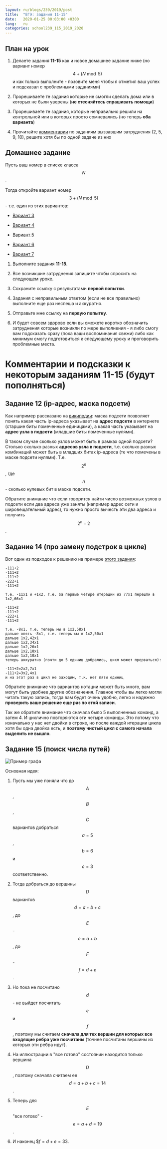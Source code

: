 ```yaml
---
layout: ru/blogs/239/2019/post
title:  "ЕГЭ: задания 11-15"
date:   2020-01-25 00:03:00 +0300
lang:   ru
categories: school239_115_2019_2020
---
```


План на урок
-----

1) Делаете задания **11-15** как и новое домашнее задание ниже (но вариант номер $$4 + (N \bmod 5)$$ и как только выполните - позовите меня чтобы я отметил ваш успех и подсказал с проблемными заданиями)

2) Прорешиваете те задания которые не смогли сделать дома или в которых не были уверены (**не стесняйтесь спрашивать помощи**)

3) Прорешиваете те задания, которые неправильно решили на контрольной или в которых просто сомневались (но теперь **оба варианта**)

4) Прочитайте [комментарии](/blogs/239/2019/school239_115_2019_2020/2020/01/09/ege-first10.html) по заданиям вызвавшим затруднения (2, 5, 9, 10), решите хотя бы по одной задаче из них  

Домашнее задание
-----

Пусть ваш номер в списке класса $$N$$.

Тогда откройте вариант номер $$3 + (N \bmod 5)$$ - т.е. один из этих вариантов:

 - [Вариант 3](https://yandex.ru/tutor/subject/variant/?subject_id=6&variant_id=240)
 
 - [Вариант 4](https://yandex.ru/tutor/subject/variant/?subject_id=6&variant_id=241)
 
 - [Вариант 5](https://yandex.ru/tutor/subject/variant/?subject_id=6&variant_id=242)
 
 - [Вариант 6](https://yandex.ru/tutor/subject/variant/?subject_id=6&variant_id=243)
 
 - [Вариант 7](https://yandex.ru/tutor/subject/variant/?subject_id=6&variant_id=353)

1) Выполните задания **11-15**.

2) Все возникшие затруднения запишите чтобы спросить на следующем уроке.

3) Сохраните ссылку с результатами **первой попытки**.

4) Задания с неправильным ответом (если не все правильно) выполните еще раз неспеша и аккуратно.

5) Отправьте мне ссылку на **первую попытку**.
 
6) И будет совсем здорово если вы сможете коротко обозначить затруднения которые возникли по мере выполнения - я либо смогу вам подсказать сразу (пока ваши воспоминания свежи) либо как минимум смогу подготовиться к следующему уроку и проговорить проблемные места.

Комментарии и подсказки к некоторым заданиям 11-15 (будут пополняться)
=====

Задание 12 (ip-адрес, маска подсети)
-----

Как например рассказано на [википедии](https://ru.wikipedia.org/wiki/%D0%9C%D0%B0%D1%81%D0%BA%D0%B0_%D0%BF%D0%BE%D0%B4%D1%81%D0%B5%D1%82%D0%B8):
маска подсети позволяет понять какая часть ip-адреса указывает на **адрес подсети** в интернете (старшие биты помеченные единицами),
а какая часть указывает на **адрес узла в подсети** (младшие биты помеченные нулями).

В таком случае сколько узлов может быть в рамках одной подсети? Столько сколько разных **адресов узла в подсети**, т.е. сколько разных комбинаций может быть
в младших битах ip-адреса (те что помечены в маске подсети нулями). Т.е. $$2^n$$, где $$n$$ - сколько нулевых бит в маске подсети.

Обратите внимание что если говорится найти число возможных узлов в подсети если два адреса уже заняты (например адрес сети и шировещательный адрес), то нужно просто вычесть эти два адреса и получить $$2^n-2$$. 

Задание 14 (про замену подстрок в цикле)
-----

Вот один из подходов к решению на примере [этого задания](https://yandex.ru/tutor/subject/problem/?problem_id=T4825):

```
-111+2
-111+2
-111+2
-222+1
-111+2

т.е. -11х1 и +1х2, т.е. за первые четыре итерации из 77х1 перешли в 1х2,66х1

-111+2
-111+2
-222+1
-111+2

т.е. -8х1, т.е. теперь мы в 1х2,58х1
дальше опять -8х1, т.е. теперь мы в 1х2,50х1
дальше 1х2,42х1
дальше 1х2,34х1
дальше 1х2,26х1
дальше 1х2,18х1
дальше 1х2,10х1
теперь аккуратно (почти до 5 единиц добрались, цикл может прерваться):

-111+2=2x2,7x1
-111+2=3x2,4x1
и на этот раз в цикл не заходим, т.к. нет пяти единиц
```

Обратите внимание что вариантов нотации может быть много, вам могут быть удобнее другие обозначения. Главное чтобы вы легко могли читать такую запись, тогда вам будет очень удобно, легко и надежно **проверить ваше решение еще раз по этой записи**.

Так же обратите внимание что сначала было 5 выполненных команд, а затем 4. И циклично повторяются эти четыре команды. Это потому что изначально у нас нет двойки в строке, но после каждой итерации цикла хотя бы одна двойка есть, и **поэтому чистый цикл с самого начала выделить не вышло**.

Задание 15 (поиск числа путей)
-----

![Пример графа](/static/2020/01/graph.png)

Основная идея:

1) Пусть мы уже поняли что до $$A$$, $$B$$, $$C$$ вариантов добраться $$a=5$$, $$b=6$$ и $$c=3$$ соответственно.

2) Тогда добраться до вершины $$D$$ вариантов $$d=a+b+c$$, до $$E$$ - $$e=a+b$$, до $$F$$ - $$f=d+e$$.

3) Но пока не посчитано $$d$$ - не выйдет посчитать $$e$$ и $$f$$, поэтому мы считаем **сначала для тех вершин для которых все входящие ребра уже посчитаны** (точнее посчитаны вершины из которых эти ребра идут).

4) На иллюстрации в "все готово" состоянии находится только вершина $$D$$, поэтому сначала считаем ее $$d=a+b+c=14$$.

5) Теперь для $$E$$ "все готово" - $$e=a+d=19$$.

6) И наконец $$f=d+e=33$. 

